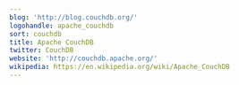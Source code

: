 ```yaml
---
blog: 'http://blog.couchdb.org/'
logohandle: apache_couchdb
sort: couchdb
title: Apache CouchDB
twitter: CouchDB
website: 'http://couchdb.apache.org/'
wikipedia: https://en.wikipedia.org/wiki/Apache_CouchDB
---
```


